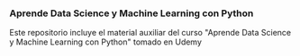 ### Aprende Data Science y Machine Learning con Python


Este repositorio incluye el material auxiliar del curso "Aprende Data Science y Machine Learning con Python" tomado en Udemy
